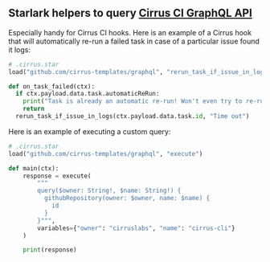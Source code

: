 ## Starlark helpers to query [Cirrus CI GraphQL API](https://cirrus-ci.org/api/)

Especially handy for Cirrus CI hooks. Here is an example of a Cirrus hook that will automatically re-run a failed task
in case of a particular issue found it logs:

```python
# .cirrus.star
load("github.com/cirrus-templates/graphql", "rerun_task_if_issue_in_logs")

def on_task_failed(ctx):
  if ctx.payload.data.task.automaticReRun:
    print("Task is already an automatic re-run! Won't even try to re-run it...")
    return
  rerun_task_if_issue_in_logs(ctx.payload.data.task.id, "Time out")
```

Here is an example of executing a custom query:


```python
# .cirrus.star
load("github.com/cirrus-templates/graphql", "execute")

def main(ctx):
    response = execute(
        """
        query($owner: String!, $name: String!) {
          githubRepository(owner: $owner, name: $name) {
            id
          }
        }""",
        variables={"owner": "cirruslabs", "name": "cirrus-cli"}
    )

    print(response)
```
